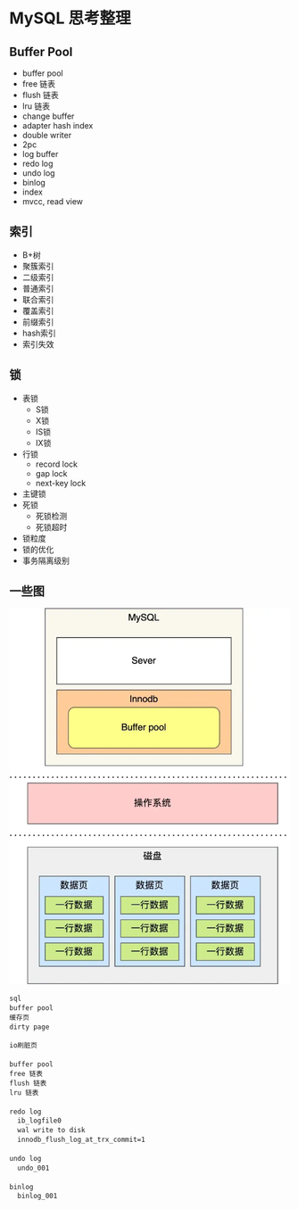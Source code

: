 # MySQL 思考整理

## Buffer Pool

- buffer pool
- free 链表
- flush 链表
- lru 链表
- change buffer
- adapter hash index
- double writer
- 2pc
- log buffer
- redo log
- undo log
- binlog
- index
- mvcc, read view

## 索引

- B+树
- 聚簇索引
- 二级索引
- 普通索引
- 联合索引
- 覆盖索引
- 前缀索引
- hash索引
- 索引失效

## 锁

- 表锁
  - S锁
  - X锁
  - IS锁
  - IX锁
- 行锁
  - record lock
  - gap lock
  - next-key lock
- 主键锁
- 死锁
  - 死锁检测
  - 死锁超时
- 锁粒度
- 锁的优化
- 事务隔离级别

## 一些图

![mysql1](assets/mysl-th01.png)

```md
sql
buffer pool
缓存页
dirty page

io刷脏页

buffer pool
free 链表
flush 链表
lru 链表

redo log
  ib_logfile0
  wal write to disk
  innodb_flush_log_at_trx_commit=1

undo log
  undo_001

binlog
  binlog_001
```
